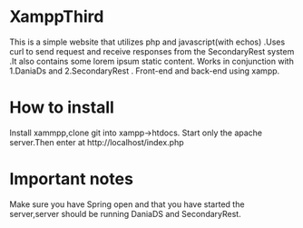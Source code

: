 # XamppThird
This is a simple website that utilizes php and javascript(with echos) .Uses curl to send request and receive responses from the SecondaryRest system .It also contains some lorem ipsum static content. Works in conjunction with 1.DaniaDs and 2.SecondaryRest . Front-end  and back-end using xampp.<br>
# How to install
Install xammpp,clone git  into xampp->htdocs. Start only the apache server.Then enter at http://localhost/index.php
# Important notes 
Make sure you have Spring open and that you have started the server,server should be running DaniaDS and SecondaryRest.
